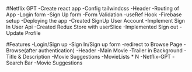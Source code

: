 #Netflix GPT
-Create react app
-Config tailwindcss
-Header
-Routing of App
-Login form
-Sign Up form
-Form Validation
-useRef Hook
-Firebase setup
-Deploying the app
-Created SignUp User Account
-Implement Sign In User Api
-Created Redux Store with userSlice
-Implemented Sign out
-Update Profile








#Features
-Login/Sign up
   -Sign In/Sign up form
   -redirect to Browse Page
-Browse(after authentication)
   -Header
   -Main Movie 
      -Trailer in Background
      -Title & Description
      -Movie Suggestions
         -MovieLists * N
-Netflix-GPT
    -Search Bar
    -Movie Suggestions